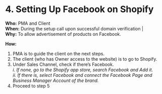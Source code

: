 # 4. Setting Up Facebook on Shopify

**Who:** PMA and Client \
**When:** During the setup call upon successful domain verification |\
**Why:** To allow advertisement of products on Facebook.&#x20;

**How:**&#x20;

1. PMA is to guide the client on the next steps.&#x20;
2. The client (who has Owner access to the website) is to go to Shopify. &#x20;
3. Under Sales Channel, check if there’s Facebook. \
   _i. If none, go to the Shopify app store, search Facebook and Add it._ \
   _ii. If there is, select Facebook and connect the Facebook Page and Business Manager Account of the brand._&#x20;
4. Proceed to step 5

